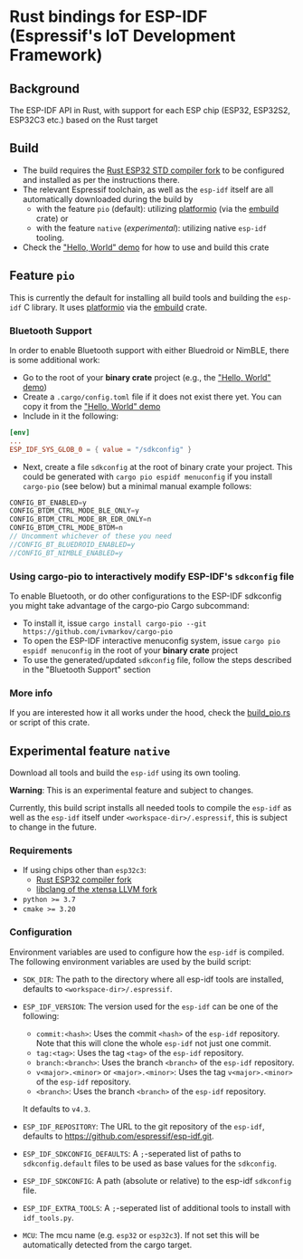 # Rust bindings for ESP-IDF (Espressif's IoT Development Framework)

## Background

The ESP-IDF API in Rust, with support for each ESP chip (ESP32, ESP32S2, ESP32C3 etc.) based on the Rust target

## Build

- The build requires the [Rust ESP32 STD compiler fork](https://github.com/esp-rs/rust) to be configured and installed as per the instructions there.
- The relevant Espressif toolchain, as well as the `esp-idf` itself are all automatically
  downloaded during the build by 
    - with the feature `pio` (default): utilizing [platformio](https://platformio.org/) (via
        the [embuild](https://github.com/ivmarkov/embuild) crate) or
    - with the feature `native` (*experimental*): utilizing native `esp-idf` tooling.
- Check the ["Hello, World" demo](https://github.com/ivmarkov/rust-esp32-std-hello) for how to use and build this crate

## Feature `pio`
This is currently the default for installing all build tools and building the `esp-idf` C
library. It uses [platformio](https://platformio.org/) via the
[embuild](https://github.com/ivmarkov/embuild) crate.

### Bluetooth Support

In order to enable Bluetooth support with either Bluedroid or NimBLE, there is some additional work:
* Go to the root of your **binary crate** project (e.g., the ["Hello, World" demo](https://github.com/ivmarkov/rust-esp32-std-hello))
* Create a `.cargo/config.toml` file if it does not exist there yet. You can copy it from the ["Hello, World" demo](https://github.com/ivmarkov/rust-esp32-std-hello)
* Include in it the following:
```toml
[env]
...
ESP_IDF_SYS_GLOB_0 = { value = "/sdkconfig" }
```
* Next, create a file `sdkconfig` at the root of binary crate your project. This could be generated with `cargo pio espidf menuconfig` if you install `cargo-pio` (see below) but a minimal manual example follows:
```c
CONFIG_BT_ENABLED=y
CONFIG_BTDM_CTRL_MODE_BLE_ONLY=y
CONFIG_BTDM_CTRL_MODE_BR_EDR_ONLY=n
CONFIG_BTDM_CTRL_MODE_BTDM=n
// Uncomment whichever of these you need
//CONFIG_BT_BLUEDROID_ENABLED=y
//CONFIG_BT_NIMBLE_ENABLED=y
```

### Using cargo-pio to interactively modify ESP-IDF's `sdkconfig` file

To enable Bluetooth, or do other configurations to the ESP-IDF sdkconfig you might take advantage of the cargo-pio Cargo subcommand:
* To install it, issue `cargo install cargo-pio --git https://github.com/ivmarkov/cargo-pio`
* To open the ESP-IDF interactive menuconfig system, issue `cargo pio espidf menuconfig` in the root of your **binary crate** project
* To use the generated/updated `sdkconfig` file, follow the steps described in the "Bluetooth Support" section

### More info

If you are interested how it all works under the hood, check the [build_pio.rs](build.rs)
or  script of this crate.


## Experimental feature `native`

Download all tools and build the `esp-idf` using its own tooling.

**Warning**: This is an experimental feature and subject to changes.

Currently, this build script installs all needed tools to compile the `esp-idf` as well as the `esp-idf` itself
under `<workspace-dir>/.espressif`, this is subject to change in the future.

### Requirements
- If using chips other than `esp32c3`: 
    - [Rust ESP32 compiler fork](https://github.com/esp-rs/rust)
    - [libclang of the xtensa LLVM fork](https://github.com/espressif/llvm-project/releases)
- `python >= 3.7`
- `cmake >= 3.20`
    
### Configuration
Environment variables are used to configure how the `esp-idf` is compiled.
The following environment variables are used by the build script:

- `SDK_DIR`: The path to the directory where all esp-idf tools are installed,
             defaults to `<workspace-dir>/.espressif`.
- `ESP_IDF_VERSION`:
  The version used for the `esp-idf` can be one of the following:
  - `commit:<hash>`: Uses the commit `<hash>` of the `esp-idf` repository.
                     Note that this will clone the whole `esp-idf` not just one commit.
  - `tag:<tag>`: Uses the tag `<tag>` of the `esp-idf` repository.
  - `branch:<branch>`: Uses the branch `<branch>` of the `esp-idf` repository.
  - `v<major>.<minor>` or `<major>.<minor>`: Uses the tag `v<major>.<minor>` of the `esp-idf` repository.
  - `<branch>`: Uses the branch `<branch>` of the `esp-idf` repository.

  It defaults to `v4.3`.
- `ESP_IDF_REPOSITORY`: The URL to the git repository of the `esp-idf`, defaults to <https://github.com/espressif/esp-idf.git>.
- `ESP_IDF_SDKCONFIG_DEFAULTS`: A `;`-seperated list of paths to `sdkconfig.default` files to be used as base
                                values for the `sdkconfig`.
- `ESP_IDF_SDKCONFIG`: A path (absolute or relative) to the esp-idf `sdkconfig` file.
- `ESP_IDF_EXTRA_TOOLS`: A `;`-seperated list of additional tools to install with `idf_tools.py`.
- `MCU`: The mcu name (e.g. `esp32` or `esp32c3`). If not set this will be automatically detected from the
         cargo target.